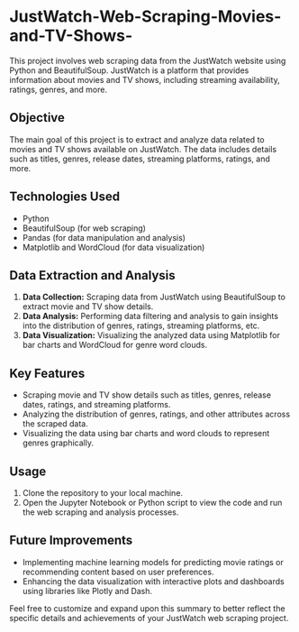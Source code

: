 # JustWatch-Web-Scraping-Movies-and-TV-Shows-

This project involves web scraping data from the JustWatch website using Python and BeautifulSoup. JustWatch is a platform that provides information about movies and TV shows, including streaming availability, ratings, genres, and more.

## Objective

The main goal of this project is to extract and analyze data related to movies and TV shows available on JustWatch. The data includes details such as titles, genres, release dates, streaming platforms, ratings, and more.

## Technologies Used

- Python
- BeautifulSoup (for web scraping)
- Pandas (for data manipulation and analysis)
- Matplotlib and WordCloud (for data visualization)

## Data Extraction and Analysis

1. **Data Collection:** Scraping data from JustWatch using BeautifulSoup to extract movie and TV show details.
3. **Data Analysis:** Performing data filtering and analysis to gain insights into the distribution of genres, ratings, streaming platforms, etc.
4. **Data Visualization:** Visualizing the analyzed data using Matplotlib for bar charts and WordCloud for genre word clouds.

## Key Features

- Scraping movie and TV show details such as titles, genres, release dates, ratings, and streaming platforms.
- Analyzing the distribution of genres, ratings, and other attributes across the scraped data.
- Visualizing the data using bar charts and word clouds to represent genres graphically.

## Usage

1. Clone the repository to your local machine.
2. Open the Jupyter Notebook or Python script to view the code and run the web scraping and analysis processes.

## Future Improvements

- Implementing machine learning models for predicting movie ratings or recommending content based on user preferences.
- Enhancing the data visualization with interactive plots and dashboards using libraries like Plotly and Dash.


Feel free to customize and expand upon this summary to better reflect the specific details and achievements of your JustWatch web scraping project.
